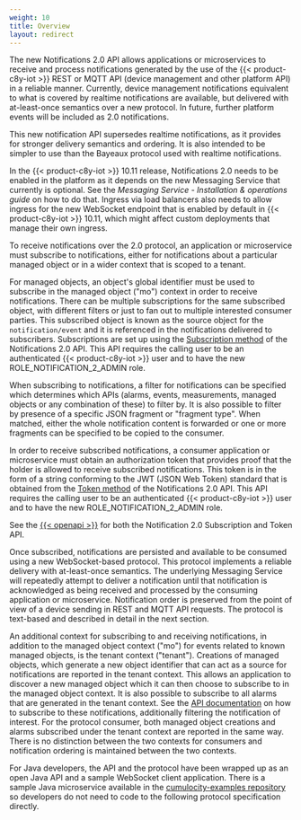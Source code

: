 ```yaml
---
weight: 10
title: Overview
layout: redirect
---
```


The new Notifications 2.0 API allows applications or microservices to receive and process notifications generated by the use of the {{< product-c8y-iot >}} REST or MQTT API (device management and other platform API) in a reliable manner. Currently, device management notifications equivalent to what is covered by realtime notifications are available, but delivered with at-least-once semantics over a new protocol. In future, further platform events will be included as 2.0 notifications.

This new notification API supersedes realtime notifications, as it provides for stronger delivery semantics and ordering. It is also intended to be simpler to use than the Bayeaux protocol used with realtime notifications.

In the {{< product-c8y-iot >}} 10.11 release, Notifications 2.0 needs to be enabled in the platform as it depends on the new Messaging Service that currently is optional. See the *Messaging Service - Installation & operations guide* on how to do that. Ingress via load balancers also needs to allow ingress for the new WebSocket endpoint that is enabled by default in {{< product-c8y-iot >}} 10.11, which might affect custom deployments that manage their own ingress.

To receive notifications over the 2.0 protocol, an application or microservice must subscribe to notifications, either for notifications about a particular managed object or in a wider context that is scoped to a tenant.

For managed objects, an object's global identifier must be used to subscribe in the managed object ("mo") context in order to receive notifications. There can be multiple subscriptions for the same subscribed object, with different filters or just to fan out to multiple interested consumer parties. This subscribed object is known as the source object for the `notification/event` and it is referenced in the notifications delivered to subscribers. Subscriptions are set up using the [Subscription method]({{cumulocity_domain}}/api/#section/#subscriptions) of the Notifications 2.0 API. This API requires the calling user to be an authenticated {{< product-c8y-iot >}} user and to have the new ROLE_NOTIFICATION_2_ADMIN role.

When subscribing to notifications, a filter for notifications can be specified which determines which APIs (alarms, events, measurements, managed objects or any combination of these) to filter by. It is also possible to filter by presence of a specific JSON fragment or "fragment type". When matched, either the whole notification content is forwarded or one or more fragments can be specified to be copied to the consumer.

In order to receive subscribed notifications, a consumer application or microservice must obtain an authorization token that provides proof that the holder is allowed to receive subscribed notifications. This token is in the form of a string conforming to the JWT (JSON Web Token) standard that is obtained from the [Token method]({{cumulocity_domain}}/api/#section/#tokens) of the Notifications 2.0 API.  This API requires the calling user to be an authenticated {{< product-c8y-iot >}} user and to have the new ROLE_NOTIFICATION_2_ADMIN role.

See the [{{< openapi >}}]({{cumulocity_domain}}/api/#section/#tokens) for both the Notification 2.0 Subscription and Token API.

Once subscribed, notifications are persisted and available to be consumed using a new WebSocket-based protocol. This protocol implements a reliable delivery with at-least-once semantics. The underlying Messaging Service will repeatedly attempt to deliver a notification until that notification is acknowledged as being received and processed by the consuming application or microservice. Notification order is preserved from the point of view of a device sending in REST and MQTT API requests. The protocol is text-based and described in detail in the next section.

An additional context for subscribing to and receiving notifications, in addition to the managed object context ("mo") for events related to known managed objects, is the tenant context ("tenant"). Creations of managed objects, which generate a new object identifier that can act as a source for notifications are reported in the tenant context. This allows an application to discover a new managed object which it can then choose to subscribe to in the managed object context. It is also possible to subscribe to all alarms that are generated in the tenant context. See the [API documentation]({{cumulocity_domain}}/api/#section/#subscriptions) on how to subscribe to these notifications, additionally filtering the notification of interest. For the protocol consumer, both managed object creations and alarms subscribed under the tenant context are reported in the same way. There is no distinction between the two contexts for consumers and notification ordering is maintained between the two contexts.

For Java developers, the API and the protocol have been wrapped up as an open Java API and a sample WebSocket client application. There is a sample Java microservice available in the [cumulocity-examples repository](https://github.com/SoftwareAG/cumulocity-examples/tree/develop/hello-world-notification-microservice) so developers do not need to code to the following protocol specification directly.
